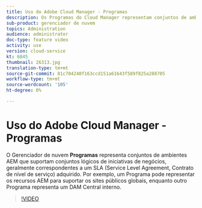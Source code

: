 ```yaml
---
title: Uso do Adobe Cloud Manager - Programas
description: Os Programas do Cloud Manager representam conjuntos de ambientes AEM que suportam conjuntos lógicos de iniciativas de negócios, geralmente correspondentes a um SLA (Service Level Agreement, contrato de nível de serviço) adquirido. Por exemplo, um Programa pode representar os recursos AEM para suportar os sites públicos globais, enquanto outro Programa representa um DAM Central interno.
sub-product: gerenciador de nuvem
topics: Administration
audience: administrator
doc-type: feature video
activity: use
version: cloud-service
kt: 6845
thumbnail: 26313.jpg
translation-type: tm+mt
source-git-commit: 81c704240f163ccd151a61643f589f825a288705
workflow-type: tm+mt
source-wordcount: '105'
ht-degree: 0%

---
```



# Uso do Adobe Cloud Manager - Programas

O Gerenciador de nuvem **Programas** representa conjuntos de ambientes AEM que suportam conjuntos lógicos de iniciativas de negócios, geralmente correspondentes a um SLA (Service Level Agreement, Contrato de nível de serviço) adquirido. Por exemplo, um Programa pode representar os recursos AEM para suportar os sites públicos globais, enquanto outro Programa representa um DAM Central interno.

>[!VIDEO](https://video.tv.adobe.com/v/26313/?quality=12&learn=on&hidetitle=true)
